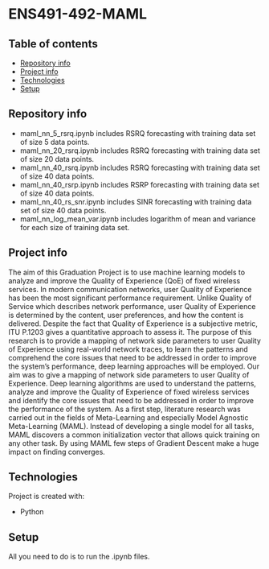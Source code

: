 # ENS491-492-MAML

## Table of contents
* [Repository info](#repository-info)
* [Project info](#project-info)
* [Technologies](#technologies)
* [Setup](#setup)

## Repository info
* maml_nn_5_rsrq.ipynb includes RSRQ forecasting with training data set of size 5 data points.
* maml_nn_20_rsrq.ipynb includes RSRQ forecasting with training data set of size 20 data points.
* maml_nn_40_rsrq.ipynb includes RSRQ forecasting with training data set of size 40 data points.
* maml_nn_40_rsrp.ipynb includes RSRP forecasting with training data set of size 40 data points.
* maml_nn_40_rs_snr.ipynb includes SINR forecasting with training data set of size 40 data points.
* maml_nn_log_mean_var.ipynb includes logarithm of mean and variance for each size of training data set. 

## Project info
The aim of this Graduation Project is to use machine learning models to analyze and improve
the Quality of Experience (QoE) of fixed wireless services. In modern communication networks, user
Quality of Experience has been the most significant performance requirement. Unlike Quality of Service which describes network performance, user Quality of Experience is determined by the content,
user preferences, and how the content is delivered. Despite the fact that Quality of Experience is a
subjective metric, ITU P.1203 gives a quantitative approach to assess it. The purpose of this research
is to provide a mapping of network side parameters to user Quality of Experience using real-world
network traces, to learn the patterns and comprehend the core issues that need to be addressed in
order to improve the system’s performance, deep learning approaches will be employed. Our aim was
to give a mapping of network side parameters to user Quality of Experience. Deep learning algorithms
are used to understand the patterns, analyze and improve the Quality of Experience of fixed wireless
services and identify the core issues that need to be addressed in order to improve the performance
of the system. As a first step, literature research was carried out in the fields of Meta-Learning and
especially Model Agnostic Meta-Learning (MAML). Instead of developing a single model for all tasks,
MAML discovers a common initialization vector that allows quick training on any other task. By using
MAML few steps of Gradient Descent make a huge impact on finding converges.
	
## Technologies
Project is created with:
* Python
	
## Setup
All you need to do is to run the .ipynb files.
